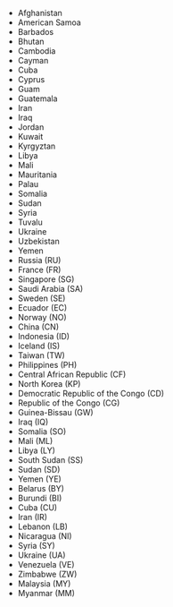 - Afghanistan
- American Samoa
- Barbados
- Bhutan
- Cambodia
- Cayman
- Cuba
- Cyprus
- Guam
- Guatemala
- Iran
- Iraq
- Jordan
- Kuwait
- Kyrgyztan
- Libya
- Mali
- Mauritania
- Palau
- Somalia
- Sudan
- Syria
- Tuvalu
- Ukraine
- Uzbekistan
- Yemen
- Russia (RU)
- France (FR)
- Singapore (SG)
- Saudi Arabia (SA)
- Sweden (SE)
- Ecuador (EC)
- Norway (NO)
- China (CN)
- Indonesia (ID)
- Iceland (IS)
- Taiwan (TW)
- Philippines (PH)
- Central African Republic (CF)
- North Korea (KP)
- Democratic Republic of the Congo (CD)
- Republic of the Congo (CG)
- Guinea-Bissau (GW)
- Iraq (IQ)
- Somalia (SO)
- Mali (ML)
- Libya (LY)
- South Sudan (SS)
- Sudan (SD)
- Yemen (YE)
- Belarus (BY)
- Burundi (BI)
- Cuba (CU)
- Iran (IR)
- Lebanon (LB)
- Nicaragua (NI)
- Syria (SY)
- Ukraine (UA)
- Venezuela (VE)
- Zimbabwe (ZW)
- Malaysia (MY)
- Myanmar (MM)